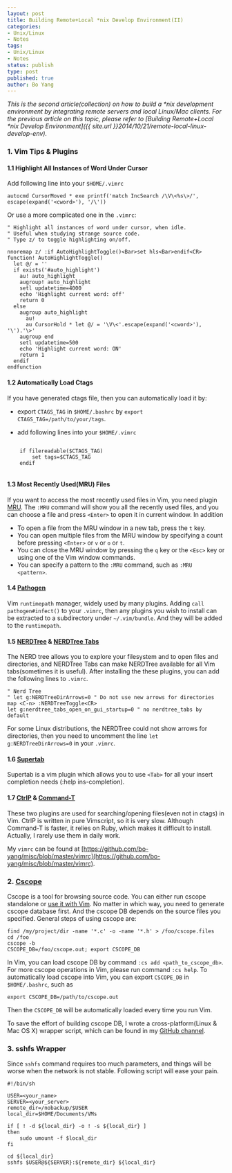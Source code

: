 ```yaml
---
layout: post
title: Building Remote+Local *nix Develop Environment(II)
categories: 
- Unix/Linux
- Notes
tags:
- Unix/Linux
- Notes
status: publish
type: post
published: true
author: Bo Yang
---
```


_This is the second article(collection) on how to build a *nix development environment by integrating remote servers and local Linux/Mac clients. For the previous article on this topic, please refer to [Building Remote+Local *nix Develop Environment]({{ site.url }}2014/10/21/remote-local-linux-develop-env)._

### 1. Vim Tips & Plugins

#### 1.1 Highlight All Instances of Word Under Cursor

Add following line into your `$HOME/.vimrc`

    autocmd CursorMoved * exe printf('match IncSearch /\V\<%s\>/', escape(expand('<cword>'), '/\'))

Or use a more complicated one in the `.vimrc`:

    " Highlight all instances of word under cursor, when idle.
    " Useful when studying strange source code.
    " Type z/ to toggle highlighting on/off.
    
    nnoremap z/ :if AutoHighlightToggle()<Bar>set hls<Bar>endif<CR>
    function! AutoHighlightToggle()
      let @/ = ''
      if exists('#auto_highlight')
        au! auto_highlight
        augroup! auto_highlight
        setl updatetime=4000
        echo 'Highlight current word: off'
        return 0
      else
        augroup auto_highlight
          au!
          au CursorHold * let @/ = '\V\<'.escape(expand('<cword>'), '\').'\>'
        augroup end
        setl updatetime=500
        echo 'Highlight current word: ON'
        return 1
      endif
    endfunction

#### 1.2 Automatically Load Ctags

If you have generated ctags file, then you can automatically load it by:

- export `CTAGS_TAG` in `$HOME/.bashrc` by `export CTAGS_TAG=/path/to/your/tags`.

- add following lines into your `$HOME/.vimrc`

```Shell

    if filereadable($CTAGS_TAG)
	    set tags=$CTAGS_TAG
    endif
    
```    


#### 1.3 Most Recently Used(MRU) Files

If you want to access the most recently used files in Vim, you need plugin [MRU](http://www.vim.org/scripts/script.php?script_id=521). The `:MRU` command will show you all the recently used files, and you can choose a file and press `<Enter>` to open it in current window. In addition

- To open a file from the MRU window in a new tab, press the `t` key. 
- You can open multiple files from the MRU window by specifying a count before pressing `<Enter>` or `v` or `o` or `t`. 
- You can close the MRU window by pressing the `q` key or the `<Esc>` key or using one of the Vim window commands. 
- You can specify a pattern to the `:MRU` command, such as `:MRU <pattern>`. 

#### 1.4 [Pathogen](https://github.com/tpope/vim-pathogen)

Vim `runtimepath` manager, widely used by many plugins. Adding `call pathogen#infect()` to your `.vimrc`, then any plugins you wish to install can be extracted to a subdirectory under `~/.vim/bundle`. And they will be added to the `runtimepath`.

#### 1.5 [NERDTree](https://github.com/scrooloose/nerdtree) & [NERDTree Tabs](https://github.com/jistr/vim-nerdtree-tabs)

The NERD tree allows you to explore your filesystem and to open files and directories, and NERDTree Tabs can make NERDTree available for all Vim tabs(sometimes it is useful). After installing the these plugins, you can add the following lines to `.vimrc`.

    " Nerd Tree
    " let g:NERDTreeDirArrows=0 " Do not use new arrows for directories
    map <C-n> :NERDTreeToggle<CR>
    let g:nerdtree_tabs_open_on_gui_startup=0 " no nerdtree_tabs by default

For some Linux distributions, the NERDTree could not show arrows for directories, then you need to uncomment the line `let g:NERDTreeDirArrows=0` in your `.vimrc`.

#### 1.6 [Supertab](https://github.com/ervandew/supertab)

Supertab is a vim plugin which allows you to use `<Tab>` for all your insert completion needs (:help ins-completion).

#### 1.7 [CtrlP](http://kien.github.io/ctrlp.vim/) & [Command-T](https://github.com/wincent/Command-T)

These two plugins are used for searching/opening files(even not in ctags) in Vim. CtrlP is written in pure Vimscript, so it is very slow. Although Command-T is faster, it relies on Ruby, which makes it difficult to install. Actually, I rarely use them in daily work.

My `vimrc` can be found at [https://github.com/bo-yang/misc/blob/master/vimrc](https://github.com/bo-yang/misc/blob/master/vimrc).

### 2. [Cscope](http://cscope.sourceforge.net/)

Cscope is a tool for browsing source code. You can either run cscope standalone or [use it with Vim](http://cscope.sourceforge.net/cscope_vim_tutorial.html). No matter in which way, you need to generate cscope database first. And the cscope DB depends on the source files you specified. General steps of using cscope are:

    find /my/project/dir -name '*.c' -o -name '*.h' > /foo/cscope.files
    cd /foo
    cscope -b
    CSCOPE_DB=/foo/cscope.out; export CSCOPE_DB

In Vim, you can load cscope DB by command `:cs add <path_to_cscope_db>`. For more cscope operations in Vim, please run command `:cs help`. To automatically load cscope into Vim, you can export `CSCOPE_DB` in `$HOME/.bashrc`, such as

    export CSCOPE_DB=/path/to/cscope.out

Then the `CSCOPE_DB` will be automatically loaded every time you run Vim.

To save the effort of building cscope DB, I wrote a cross-platform(Linux & Mac OS X) wrapper script, which can be found in my [GitHub channel](https://github.com/bo-yang/misc/blob/master/gen_cscope_ctags).

### 3. sshfs Wrapper

Since `sshfs` command requires too much parameters, and things will be worse when the network is not stable. Following script will ease your pain. 

    #!/bin/sh
    
    USER=<your_name>
    SERVER=<your_server>
    remote_dir=/nobackup/$USER
    local_dir=$HOME/Documents/VMs
    
    if [ ! -d ${local_dir} -o ! -s ${local_dir} ]
    then
    	sudo umount -f $local_dir
    fi
    
    cd ${local_dir}
    sshfs $USER@${SERVER}:${remote_dir} ${local_dir}

